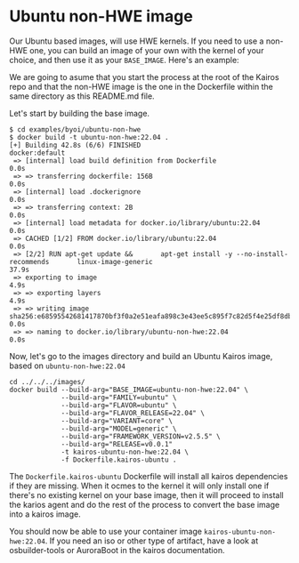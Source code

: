 # Ubuntu non-HWE image

Our Ubuntu based images, will use HWE kernels. If you need to use a non-HWE one, you can build an image of your own with the kernel of your choice, and then use it as your `BASE_IMAGE`. Here's an example:

We are going to asume that you start the process at the root of the Kairos repo and that the non-HWE image is the one in the Dockerfile within the same directory as this README.md file.

Let's start by building the base image.

```
$ cd examples/byoi/ubuntu-non-hwe
$ docker build -t ubuntu-non-hwe:22.04 .
[+] Building 42.8s (6/6) FINISHED                                                                                                                            docker:default
 => [internal] load build definition from Dockerfile                                                                                                                   0.0s
 => => transferring dockerfile: 156B                                                                                                                                   0.0s
 => [internal] load .dockerignore                                                                                                                                      0.0s
 => => transferring context: 2B                                                                                                                                        0.0s
 => [internal] load metadata for docker.io/library/ubuntu:22.04                                                                                                        0.0s
 => CACHED [1/2] FROM docker.io/library/ubuntu:22.04                                                                                                                   0.0s
 => [2/2] RUN apt-get update &&       apt-get install -y --no-install-recommends       linux-image-generic                                                            37.9s
 => exporting to image                                                                                                                                                 4.9s
 => => exporting layers                                                                                                                                                4.9s
 => => writing image sha256:e68595542681417870bf3f0a2e51eafa898c3e43ee5c895f7c82d5f4e25df8db                                                                           0.0s 
 => => naming to docker.io/library/ubuntu-non-hwe:22.04                                                                                                                0.0s
```

Now, let's go to the images directory and build an Ubuntu Kairos image, based on `ubuntu-non-hwe:22.04`

```
cd ../../../images/
docker build --build-arg="BASE_IMAGE=ubuntu-non-hwe:22.04" \
             --build-arg="FAMILY=ubuntu" \
             --build-arg="FLAVOR=ubuntu" \
             --build-arg="FLAVOR_RELEASE=22.04" \
             --build-arg="VARIANT=core" \
             --build-arg="MODEL=generic" \
             --build-arg="FRAMEWORK_VERSION=v2.5.5" \
             --build-arg="RELEASE=v0.0.1" 
             -t kairos-ubuntu-non-hwe:22.04 \
             -f Dockerfile.kairos-ubuntu .
```

The `Dockerfile.kairos-ubuntu` Dockerfile will install all kairos dependencies if they are missing. When it ocmes to the kernel it will only install one if there's no existing kernel on your base image, then it will proceed to install the karios agent and do the rest of the process to convert the base image into a kairos image.

You should now be able to use your container image `kairos-ubuntu-non-hwe:22.04`. If you need an iso or other type of artifact, have a look at osbuilder-tools or AuroraBoot in the kairos documentation.